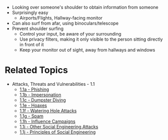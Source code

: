 - Looking over someone's shoulder to obtain information from someone
- Surprisingly easy
	- Airports/Flights, Hallway-facing monitor
- Can also surf from afar, using binoculars/telescope
- Prevent shoulder surfing
	- Control your input, be aware of your surrounding
	- Use privacy filters, making it only visible to the person sitting directly in front of it
	- Keep your monitor out of sight, away from hallways and windows

# Related Topics
- Attacks, Threats and Vulnerabilities - 1.1
	- [1.1a - Phishing](1.1a-Phishing.md)
	- [1.1b - Impersonation](1.1b-Impersonation.md)
	- [1.1c - Dumpster Diving](1.1c-Dumpster-Diving.md)
	- [1.1e - Hoaxes](1.1e-Hoaxes.md)
	- [1.1f - Watering Hole Attacks](1.1f-Watering-Hole-Attacks.md)
	- [1.1g - Spam](1.1g-Spam.md)
	- [1.1h - Influence Campaigns](1.1h-Influence-Campaigns.md)
	- [1.1i - Other Social Engineering Attacks](1.1i-Other-Social-Engineering-Attacks.md)
	- [1.1j - Principles of Social Engineering](1.1j-Principles-of-Social-Engineering.md)